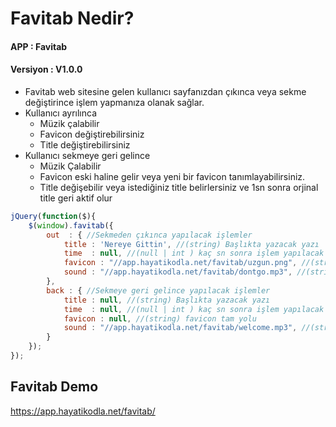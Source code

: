 # Favitab Nedir?

#### APP : Favitab
#### Versiyon : V1.0.0


* Favitab web sitesine gelen kullanıcı sayfanızdan çıkınca veya sekme değiştirince işlem yapmanıza olanak sağlar.
 * Kullanıcı ayrılınca
 	* Müzik çalabilir
 	* Favicon değiştirebilirsiniz
 	* Title değiştirebilirsiniz
* Kullanıcı sekmeye geri gelince
	* Müzik Çalabilir
	* Favicon eski haline gelir veya yeni bir favicon tanımlayabilirsiniz.
	* Title değişebilir veya istediğiniz title belirlersiniz ve 1sn sonra orjinal title geri aktif olur

```javascript
jQuery(function($){
    $(window).favitab({
        out  : { //Sekmeden çıkınca yapılacak işlemler
            title : 'Nereye Gittin', //(string) Başlıkta yazacak yazı
            time  : null, //(null | int ) kaç sn sonra işlem yapılacak
            favicon : "//app.hayatikodla.net/favitab/uzgun.png", //(string) favicon tam yolu
            sound : "//app.hayatikodla.net/favitab/dontgo.mp3", //(string) mp3 tam yolu
        },
        back : { //Sekmeye geri gelince yapılacak işlemler
            title : null, //(string) Başlıkta yazacak yazı
            time  : null, //(null | int ) kaç sn sonra işlem yapılacak
            favicon : null, //(string) favicon tam yolu
            sound : "//app.hayatikodla.net/favitab/welcome.mp3", //(string) mp3 tam yolu
        }
    });
});
```

## Favitab Demo
https://app.hayatikodla.net/favitab/
